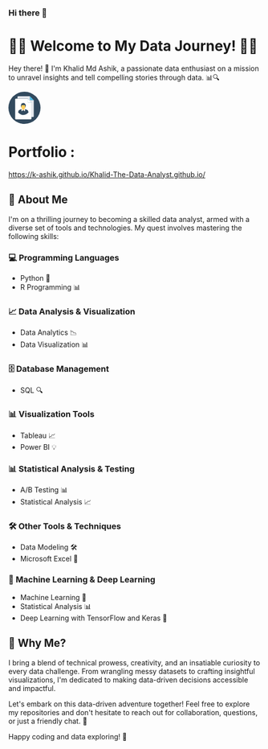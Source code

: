 ### Hi there 👋

# 👩‍💻 Welcome to My Data Journey! 👨‍💻

Hey there! 👋 I'm Khalid Md Ashik, a passionate data enthusiast on a mission to unravel insights and tell compelling stories through data. 📊🔍

<svg height="64px" width="64px" version="1.1" id="Layer_1" xmlns="http://www.w3.org/2000/svg" xmlns:xlink="http://www.w3.org/1999/xlink" viewBox="0 0 508 508" xml:space="preserve" fill="#000000"><g id="SVGRepo_bgCarrier" stroke-width="0"></g><g id="SVGRepo_tracerCarrier" stroke-linecap="round" stroke-linejoin="round"></g><g id="SVGRepo_iconCarrier"> <circle style="fill:#324A5E;" cx="254" cy="254" r="254"></circle> <path style="fill:#E6E9EE;" d="M401.2,132.8v253.6c0,7.2-6,13.2-13.2,13.2h-23.2v-230L303.2,108h-160V84.8c0-7.2,6-13.2,13.2-13.2 h183.2v48c0,7.2,6,13.2,13.2,13.2H401.2z"></path> <path style="fill:#54C0EB;" d="M340,71.6v48c0,7.2,6,13.2,13.2,13.2h48L340,71.6z"></path> <path style="fill:#FFFFFF;" d="M303.2,108.4H120c-7.2,0-13.2,6-13.2,13.2v301.6c0,7.2,6,13.2,13.2,13.2h231.2 c7.2,0,13.2-6,13.2-13.2V169.6h-48c-7.2,0-13.2-6-13.2-13.2V108.4z"></path> <path style="fill:#84DBFF;" d="M303.2,108.4v48c0,7.2,6,13.2,13.2,13.2h48L303.2,108.4z"></path> <path style="fill:#FFFFFF;" d="M303.2,108.4v48c0,7.2,6,13.2,13.2,13.2h48L303.2,108.4z"></path> <path style="fill:#F9B54C;" d="M236,291.2C235.6,291.2,235.6,291.2,236,291.2C235.6,291.2,235.6,291.2,236,291.2 c-25.2-12.4-22.4-28-22.4-28c0-0.4,0-0.4,0-0.8c6,7.6,14,12.4,22.4,12.4s16-4.8,22.4-12.4c0,0.4,0,0.4,0,0.8c0,0,0,0,0,0.4 C258.4,266,258.8,280,236,291.2z"></path> <path style="fill:#F1543F;" d="M236,291.2C235.6,291.2,235.6,291.2,236,291.2C235.6,291.2,235.6,291.2,236,291.2L236,291.2z"></path> <path style="fill:#324A5E;" d="M235.6,367.2c33.6,0,63.6-16,82.8-40.8l-10.8-32.8L262.8,272c0,7.6-0.4,21.2-2.8,38 c-5.6-17.6-24.4-18.8-24.4-18.8s-18.8,1.6-24.4,19.2c-2.4-17.2-2.8-30.4-2.8-38.4l-44.8,21.6l-10.8,32.8 C172,351.2,202,367.2,235.6,367.2z"></path> <g> <path style="fill:#FFFFFF;" d="M258,263.2c0,0,2.8,16-22.4,28c0,0,18.8,1.6,24.4,19.2C260.4,310.8,270.4,272.4,258,263.2z"></path> <path style="fill:#FFFFFF;" d="M213.6,263.2c0,0-2.8,16,22.4,28c0,0-18.8,1.6-24.4,19.2C211.2,310.8,201.2,272.4,213.6,263.2z"></path> </g> <path style="fill:#FFD05B;" d="M267.6,237.6L267.6,237.6c0.8-4.4,1.2-9.2,1.2-13.2c0-24-14.8-33.6-33.2-33.6s-33.2,9.6-33.2,33.6 c0,4.4,0.4,8.8,1.2,13.2l0,0c-2.8,1.2-3.6,5.6-1.6,9.6c1.6,2.8,4,4.8,6.4,4.8c6,14.4,16,25.6,27.2,25.6s21.2-11.2,27.2-25.6 c2.4,0,4.8-2,6.4-4.8C271.2,243.2,270.4,239.2,267.6,237.6z"></path> <path style="fill:#324A5E;" d="M235.6,177.2c0,0,14.4,0.4,27.2,12.4c28,26.4-1.6,65.6-1.6,65.6s4-9.6,2.4-19.6 c-0.4-3.6-0.8-7.6-0.8-11.2c0.4-6.8-1.2-17.2-17.6-14.4c0,0-9.2,6.8-31.6,1.2c0,0-14.4,22-6.4,40.8c0,0-23.6-35.6,1.2-58.4l-6.4,1.6 c0,0,9.2-17.2,28-11.2c0,0-1.6-2.8-7.6-4.4c0,0,8.4-3.6,13.2,2.4C235.6,181.6,238.4,179.6,235.6,177.2z"></path> </g></svg>
# Portfolio : 
https://k-ashik.github.io/Khalid-The-Data-Analyst.github.io/

## 🚀 About Me

I'm on a thrilling journey to becoming a skilled data analyst, armed with a diverse set of tools and technologies. My quest involves mastering the following skills:

### 💻 Programming Languages
- Python 🐍
- R Programming 📊

### 📈 Data Analysis & Visualization
- Data Analytics 📉
- Data Visualization 📊

### 🗄️ Database Management
- SQL 🔍

### 📊 Visualization Tools
- Tableau 📈
- Power BI 💡

### 📊 Statistical Analysis & Testing
- A/B Testing 📊
- Statistical Analysis 📈

### 🛠️ Other Tools & Techniques
- Data Modeling 🛠️
- Microsoft Excel 📑

### 🤖 Machine Learning & Deep Learning
- Machine Learning 🤖
- Statistical Analysis 📊
- Deep Learning with TensorFlow and Keras 🧠

## 🌟 Why Me?

I bring a blend of technical prowess, creativity, and an insatiable curiosity to every data challenge. From wrangling messy datasets to crafting insightful visualizations, I'm dedicated to making data-driven decisions accessible and impactful.

Let's embark on this data-driven adventure together! Feel free to explore my repositories and don't hesitate to reach out for collaboration, questions, or just a friendly chat. 🤝

Happy coding and data exploring! 🚀
